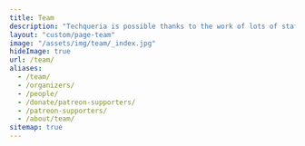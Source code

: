 ```yaml
---
title: Team
description: "Techqueria is possible thanks to the work of lots of staff members, volunteers and advisors. 🎈"
layout: "custom/page-team"
image: "/assets/img/team/_index.jpg"
hideImage: true
url: /team/
aliases:
  - /team/
  - /organizers/
  - /people/
  - /donate/patreon-supporters/
  - /patreon-supporters/
  - /about/team/
sitemap: true
---
```

